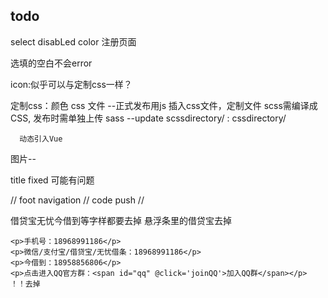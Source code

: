 todo
-----
select disabLed color
注册页面

选填的空白不会error


icon:似乎可以与定制css一样？  

定制css：颜色 css 文件  --正式发布用js 插入css文件，定制文件 scss需编译成CSS, 发布时需单独上传
sass --update scssdirectory/ : cssdirectory/

      动态引入Vue

图片--


title fixed 可能有问题




// foot navigation
// code push
//


借贷宝无忧今借到等字样都要去掉
悬浮条里的借贷宝去掉

    <p>手机号：18968991186</p>
    <p>微信/支付宝/借贷宝/无忧借条：18968991186</p>
    <p>今借到：18958856806</p>
    <p>点击进入QQ官方群：<span id="qq" @click='joinQQ'>加入QQ群</span></p> 
    ！！去掉